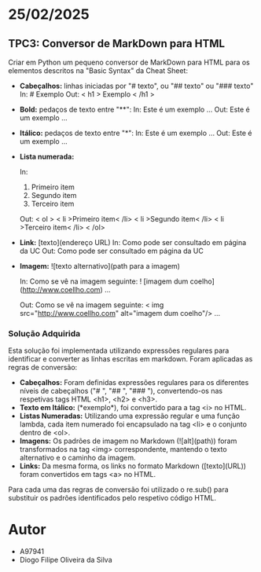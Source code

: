 # 25/02/2025

## TPC3: Conversor de MarkDown para HTML

Criar em Python um pequeno conversor de MarkDown para HTML para os elementos descritos na "Basic
Syntax" da Cheat Sheet:
   - **Cabeçalhos:** linhas iniciadas por "# texto", ou "## texto" ou "### texto" In: # Exemplo Out: < h1 > Exemplo < /h1 >
   - **Bold:** pedaços de texto entre "**": In: Este é um exemplo ... Out: Este é um exemplo ... 
   - **Itálico:** pedaços de texto entre "*": In: Este é um exemplo ... Out: Este é um exemplo ... 
   - **Lista numerada:**

     In:
     1. Primeiro item
     2. Segundo item
     3. Terceiro item
     
     Out: < ol > < li >Primeiro item< /li> < li >Segundo item< /li> < li >Terceiro item< /li> < /ol>
   - **Link:** \[texto](endereço URL) In: Como pode ser consultado em página da UC Out: Como pode ser consultado em página da UC 
   - **Imagem:** !\[texto alternativo](path para a imagem) 

     In: Como se vê na imagem seguinte: ! \[imagem dum coelho] (http://www.coellho.com) ... 

     Out: Como se vê na imagem seguinte: < img src="http://www.coellho.com" alt="imagem dum coelho"/> ...

### Solução Adquirida
Esta solução foi implementada utilizando expressões regulares para identificar e converter as linhas escritas em markdown.
Foram aplicadas as regras de conversão:
- **Cabeçalhos:** Foram definidas expressões regulares para os diferentes níveis de cabeçalhos ("# ", "## ", "### "), convertendo-os nas respetivas tags HTML \<h1>, \<h2> e \<h3>.
- **Texto em Itálico:** (\*exemplo*), foi convertido para a tag \<i> no HTML. 
- **Listas Numeradas:** Utilizando uma expressão regular e uma função lambda, cada item numerado foi encapsulado na tag \<li> e o conjunto dentro de \<ol>. 
- **Imagens:** Os padrões de imagem no Markdown (!\[alt](path)) foram transformados na tag \<img> correspondente, mantendo o texto alternativo e o caminho da imagem. 
- **Links:** Da mesma forma, os links no formato Markdown (\[texto](URL)) foram convertidos em tags \<a> no HTML.

Para cada uma das regras de conversão foi utilizado o re.sub() para substituir os padrões identificados pelo respetivo código HTML.
# Autor
* A97941
* Diogo Filipe Oliveira da Silva